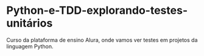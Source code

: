 # Python-e-TDD-explorando-testes-unitários
Curso da plataforma de ensino Alura, onde vamos ver testes em projetos da linguagem Python.
